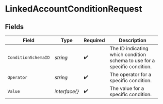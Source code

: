 # LinkedAccountConditionRequest


## Fields

| Field                                                                     | Type                                                                      | Required                                                                  | Description                                                               |
| ------------------------------------------------------------------------- | ------------------------------------------------------------------------- | ------------------------------------------------------------------------- | ------------------------------------------------------------------------- |
| `ConditionSchemaID`                                                       | *string*                                                                  | :heavy_check_mark:                                                        | The ID indicating which condition schema to use for a specific condition. |
| `Operator`                                                                | *string*                                                                  | :heavy_check_mark:                                                        | The operator for a specific condition.                                    |
| `Value`                                                                   | *interface{}*                                                             | :heavy_check_mark:                                                        | The value for a specific condition.                                       |